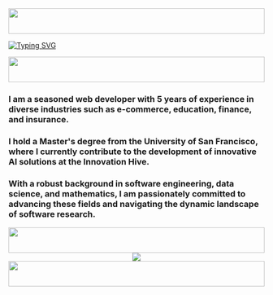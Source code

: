 <img width="100%" height="50" src="https://i.imgur.com/dBaSKWF.gif" />

[![Typing SVG](https://readme-typing-svg.herokuapp.com?font=Pacifico&color=%2336BCF7&size=48&center=true&vCenter=true&width=1200&height=100&lines=Senior+Front-end+Developer;Senior+Back-end+Developer;Senior+Blockchain+Deveoper)](https://git.io/typing-svg)

<img width="100%" height="50" src="https://i.imgur.com/dBaSKWF.gif" />
<h3 align="left">I am a seasoned web developer with 5 years of experience in diverse industries such as e-commerce, education, finance, and insurance.</h3>
<h3 align="left">I hold a Master's degree from the University of San Francisco, where I currently contribute to the development of innovative AI solutions at the Innovation Hive.</h3>
<h3 align="left">With a robust background in software engineering, data science, and mathematics, I am passionately committed to advancing these fields and navigating the dynamic landscape of software research.</h3>
<img width="100%" height="50" src="https://i.imgur.com/dBaSKWF.gif" />
<div align="center">
 <img src="https://skillicons.dev/icons?i=ts,js,nodejs,angular,react,nuxt,next,express,vue,laravel,php,wordpress,css,html,figma,python,django,flask,fastapi,cpp,qt,dotnet,androidstudio,flutter,java,go,,,docker,postgresql,mysql,mongodb,firebase,postman,cloudflare,aws,azure&perline=13"/>
</div>
<img width="100%" height="50" src="https://i.imgur.com/dBaSKWF.gif" />
